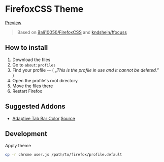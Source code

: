 # FirefoxCSS Theme

[Preview](./.assets/Screenshot_2024-02-07.png)

> Based on [Bali10050/FirefoxCSS](https://github.com/Bali10050/FirefoxCSS) and [kndshein/ffocuss](https://github.com/kndshein/ffocuss)

## How to install

1. Download the files
2. Go to `about:profiles`
3. Find your profile -- ( _„This is the profile in use and it cannot be deleted.”_ )
4. Open the profile's root directory
5. Move the files there
6. Restart Firefox

[](https://github.com/Bali10050/FirefoxCSS/assets/110120798/55e7fb6e-aa93-4440-82b5-dbd997cd9f01)

## Suggested Addons

- [Adaptive Tab Bar Color](https://addons.mozilla.org/en-US/firefox/addon/adaptive-tab-bar-colour/) [Source](https://github.com/easonwong-de/Adaptive-Tab-Bar-Colour)

## Development

Apply theme

```sh
cp -r chrome user.js /path/to/firefox/profile.default
```
